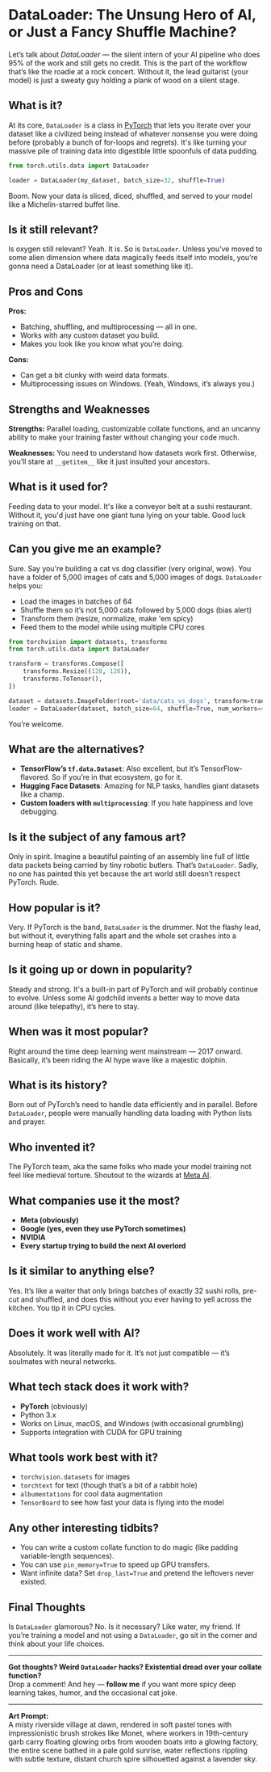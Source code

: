# DataLoader: The Unsung Hero of AI, or Just a Fancy Shuffle Machine?

Let’s talk about *DataLoader* — the silent intern of your AI pipeline who does 95% of the work and still gets no credit. This is the part of the workflow that’s like the roadie at a rock concert. Without it, the lead guitarist (your model) is just a sweaty guy holding a plank of wood on a silent stage.

## What is it?

At its core, `DataLoader` is a class in [PyTorch](https://pytorch.org/docs/stable/data.html#torch.utils.data.DataLoader) that lets you iterate over your dataset like a civilized being instead of whatever nonsense you were doing before (probably a bunch of for-loops and regrets). It's like turning your massive pile of training data into digestible little spoonfuls of data pudding.

```python
from torch.utils.data import DataLoader

loader = DataLoader(my_dataset, batch_size=32, shuffle=True)
```

Boom. Now your data is sliced, diced, shuffled, and served to your model like a Michelin-starred buffet line.

## Is it still relevant?

Is oxygen still relevant? Yeah. It is. So is `DataLoader`. Unless you’ve moved to some alien dimension where data magically feeds itself into models, you’re gonna need a DataLoader (or at least something like it).

## Pros and Cons

**Pros:**

- Batching, shuffling, and multiprocessing — all in one.
- Works with any custom dataset you build.
- Makes you look like you know what you’re doing.

**Cons:**

- Can get a bit clunky with weird data formats.
- Multiprocessing issues on Windows. (Yeah, Windows, it’s always you.)

## Strengths and Weaknesses

**Strengths:** Parallel loading, customizable collate functions, and an uncanny ability to make your training faster without changing your code much.

**Weaknesses:** You need to understand how datasets work first. Otherwise, you’ll stare at `__getitem__` like it just insulted your ancestors.

## What is it used for?

Feeding data to your model. It's like a conveyor belt at a sushi restaurant. Without it, you'd just have one giant tuna lying on your table. Good luck training on that.

## Can you give me an example?

Sure. Say you're building a cat vs dog classifier (very original, wow). You have a folder of 5,000 images of cats and 5,000 images of dogs. `DataLoader` helps you:

- Load the images in batches of 64
- Shuffle them so it’s not 5,000 cats followed by 5,000 dogs (bias alert)
- Transform them (resize, normalize, make 'em spicy)
- Feed them to the model while using multiple CPU cores

```python
from torchvision import datasets, transforms
from torch.utils.data import DataLoader

transform = transforms.Compose([
    transforms.Resize((128, 128)),
    transforms.ToTensor(),
])

dataset = datasets.ImageFolder(root='data/cats_vs_dogs', transform=transform)
loader = DataLoader(dataset, batch_size=64, shuffle=True, num_workers=4)
```

You’re welcome.

## What are the alternatives?

- **TensorFlow’s `tf.data.Dataset`**: Also excellent, but it’s TensorFlow-flavored. So if you’re in that ecosystem, go for it.
- **Hugging Face Datasets**: Amazing for NLP tasks, handles giant datasets like a champ.
- **Custom loaders with `multiprocessing`**: If you hate happiness and love debugging.

## Is it the subject of any famous art?

Only in spirit. Imagine a beautiful painting of an assembly line full of little data packets being carried by tiny robotic butlers. That’s `DataLoader`. Sadly, no one has painted this yet because the art world still doesn’t respect PyTorch. Rude.

## How popular is it?

Very. If PyTorch is the band, `DataLoader` is the drummer. Not the flashy lead, but without it, everything falls apart and the whole set crashes into a burning heap of static and shame.

## Is it going up or down in popularity?

Steady and strong. It's a built-in part of PyTorch and will probably continue to evolve. Unless some AI godchild invents a better way to move data around (like telepathy), it’s here to stay.

## When was it most popular?

Right around the time deep learning went mainstream — 2017 onward. Basically, it’s been riding the AI hype wave like a majestic dolphin.

## What is its history?

Born out of PyTorch’s need to handle data efficiently and in parallel. Before `DataLoader`, people were manually handling data loading with Python lists and prayer.

## Who invented it?

The PyTorch team, aka the same folks who made your model training not feel like medieval torture. Shoutout to the wizards at [Meta AI](https://ai.meta.com).

## What companies use it the most?

- **Meta (obviously)**
- **Google (yes, even they use PyTorch sometimes)**
- **NVIDIA**
- **Every startup trying to build the next AI overlord**

## Is it similar to anything else?

Yes. It’s like a waiter that only brings batches of exactly 32 sushi rolls, pre-cut and shuffled, and does this without you ever having to yell across the kitchen. You tip it in CPU cycles.

## Does it work well with AI?

Absolutely. It was literally made for it. It’s not just compatible — it’s soulmates with neural networks.

## What tech stack does it work with?

- **PyTorch** (obviously)
- Python 3.x
- Works on Linux, macOS, and Windows (with occasional grumbling)
- Supports integration with CUDA for GPU training

## What tools work best with it?

- `torchvision.datasets` for images
- `torchtext` for text (though that’s a bit of a rabbit hole)
- `albumentations` for cool data augmentation
- `TensorBoard` to see how fast your data is flying into the model

## Any other interesting tidbits?

- You can write a custom collate function to do magic (like padding variable-length sequences).
- You can use `pin_memory=True` to speed up GPU transfers.
- Want infinite data? Set `drop_last=True` and pretend the leftovers never existed.

## Final Thoughts

Is `DataLoader` glamorous? No. Is it necessary? Like water, my friend. If you’re training a model and not using a `DataLoader`, go sit in the corner and think about your life choices.

---

**Got thoughts? Weird `DataLoader` hacks? Existential dread over your collate function?**  
Drop a comment! And hey — **follow me** if you want more spicy deep learning takes, humor, and the occasional cat joke.

---

**Art Prompt:**  
A misty riverside village at dawn, rendered in soft pastel tones with impressionistic brush strokes like Monet, where workers in 19th-century garb carry floating glowing orbs from wooden boats into a glowing factory, the entire scene bathed in a pale gold sunrise, water reflections rippling with subtle texture, distant church spire silhouetted against a lavender sky.